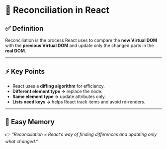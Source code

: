 # 🔄 Reconciliation in React

## ✅ Definition
Reconciliation is the process React uses to compare the **new Virtual DOM** with the **previous Virtual DOM** and update only the changed parts in the **real DOM**.

---

## ⚡ Key Points
- React uses a **diffing algorithm** for efficiency.
- **Different element type →** replace the node.
- **Same element type →** update attributes only.
- **Lists need keys →** helps React track items and avoid re-renders.

---

## 📝 Easy Memory
👉 *“Reconciliation = React’s way of finding differences and updating only what changed.”*
